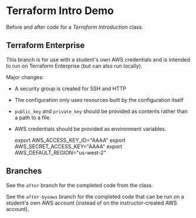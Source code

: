 # Terraform Intro Demo

Before and after code for a _Terraform Introduction_ class.

## Terraform Enterprise

This branch is for use with a student's own AWS credentials and is intended to run on Terraform Enterprise (but can also run locally).

Major changes:

- A security group is created for SSH and HTTP
- The configuration only uses resources built by the configuration itself
- `public_key` and `private_key` should be provided as contents rather than a path to a file.
- AWS credentials should be provided as environment variables.

    export AWS_ACCESS_KEY_ID="AAAA"
    export AWS_SECRET_ACCESS_KEY="AAAA"
    export AWS_DEFAULT_REGION="us-west-2"

## Branches

See the `after` branch for the completed code from the class.

See the `after-byoaws` branch for the completed code that can be run on a student's own AWS account (instead of on the instructor-created AWS account).
